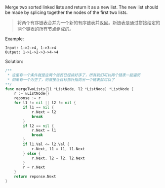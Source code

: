 Merge two sorted linked lists and return it as a new list. The new list should be made by splicing together the nodes of the first two lists.
> 将两个有序链表合并为一个新的有序链表并返回。新链表是通过拼接给定的两个链表的所有节点组成的。 

Example:
```
Input: 1->2->4, 1->3->4
Output: 1->1->2->3->4->4
```

Solution:
```go
/**
 * 这里有一个条件就是这两个链表已经排好序了，所有我们可以两个链表一起遍历
 * 如果有一个为空了，则直接让目标指针指向另一个链表就可以了
**/
func mergeTwoLists(l1 *ListNode, l2 *ListNode) *ListNode {
	r := &ListNode{}
	reponse := r
	for l1 != nil || l2 != nil {
		if l1 == nil {
			r.Next = l2
			break
		}
		if l2 == nil {
			r.Next = l1
			break
		}
		if l1.Val <= l2.Val {
			r.Next, l1 = l1, l1.Next
		} else {
			r.Next, l2 = l2, l2.Next
		}
		r = r.Next
	}
	return reponse.Next
}
```

